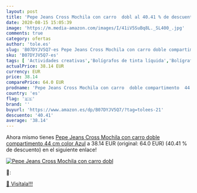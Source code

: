 ```yaml
---
layout: post
title: 'Pepe Jeans Cross Mochila con carro  dobl al 40.41 % de descuento'
date: 2020-08-15 15:05:39
image: 'https://m.media-amazon.com/images/I/41iV5SuBq8L._SL400_.jpg'
comments: true
category: ofertas
author: 'tole.es'
slug: 'B07DYJV5Q7-es Pepe Jeans Cross Mochila con carro doble compartimento 44...'
sku: 'B07DYJV5Q7-es'
tags: [ 'Actividades creativas','Bolígrafos de tinta líquida','Bolígrafos y recambios','Bolígrafos, lápices y útiles de escritura','Juguetes','Juguetes y juegos','Material de educación infantil','Material de escritura y dibujo para niños','Material escolar y educativo','Mosaicos para niños','Oficina y papelería','Pinturas','Rotuladores de colores para niños','Témperas y pinturas para murales','mochila', ]
actualPrice: 38.14 EUR
currency: EUR
price: 38.14
comparePrice: 64.0 EUR
prodname: 'Pepe Jeans Cross Mochila con carro  doble compartimento  44 cm  color Azul'
country: 'es'
flag: '🇪🇸'
brand: ''
buyurl: 'https://www.amazon.es/dp/B07DYJV5Q7/?tag=tolees-21'
descuento: '40.41'
average: '38.14'
---
```


Ahora mismo tienes [Pepe Jeans Cross Mochila con carro  doble compartimento  44 cm  color Azul](https://www.amazon.es/dp/B07DYJV5Q7/?tag=tolees-21) a 38.14 EUR (original: 64.0 EUR) (40.41 %  de descuento) en el siguiente enlace!

[![Pepe Jeans Cross Mochila con carro  dobl](https://m.media-amazon.com/images/I/41iV5SuBq8L._SL400_.jpg)](https://www.amazon.es/dp/B07DYJV5Q7/?tag=tolees-21)

🔎:


[🛒 Visítala!!!](https://www.amazon.es/dp/B07DYJV5Q7/?tag=tolees-21)
